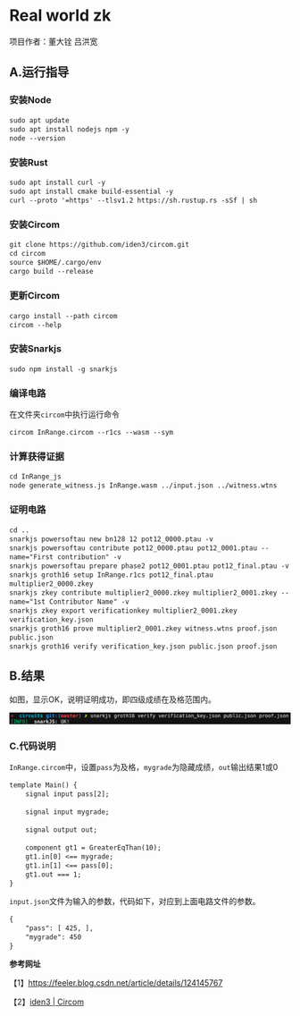 # Real world zk

项目作者：董大铨  吕洪宽

## A.运行指导

### 安装Node

```
sudo apt update
sudo apt install nodejs npm -y
node --version
```

### 安装Rust

```
sudo apt install curl -y
sudo apt install cmake build-essential -y
curl --proto '=https' --tlsv1.2 https://sh.rustup.rs -sSf | sh
```

### 安装Circom

```
git clone https://github.com/iden3/circom.git
cd circom
source $HOME/.cargo/env
cargo build --release
```

### 更新Circom

```
cargo install --path circom
circom --help
```

### 安装Snarkjs

```
sudo npm install -g snarkjs
```

### 编译电路

在文件夹`circom`中执行运行命令

```
circom InRange.circom --r1cs --wasm --sym
```

### 计算获得证据

```
cd InRange_js
node generate_witness.js InRange.wasm ../input.json ../witness.wtns
```

### 证明电路

```
cd ..
snarkjs powersoftau new bn128 12 pot12_0000.ptau -v
snarkjs powersoftau contribute pot12_0000.ptau pot12_0001.ptau --name="First contribution" -v
snarkjs powersoftau prepare phase2 pot12_0001.ptau pot12_final.ptau -v
snarkjs groth16 setup InRange.r1cs pot12_final.ptau multiplier2_0000.zkey
snarkjs zkey contribute multiplier2_0000.zkey multiplier2_0001.zkey --name="1st Contributor Name" -v
snarkjs zkey export verificationkey multiplier2_0001.zkey verification_key.json
snarkjs groth16 prove multiplier2_0001.zkey witness.wtns proof.json public.json
snarkjs groth16 verify verification_key.json public.json proof.json
```

## B.结果

如图，显示OK，说明证明成功，即四级成绩在及格范围内。

![pic](1.png)

### C.代码说明

`InRange.circom`中，设置`pass`为及格，`mygrade`为隐藏成绩，`out`输出结果1或0

```
template Main() {
    signal input pass[2];
 
    signal input mygrade;
 
    signal output out;
 
    component gt1 = GreaterEqThan(10);
    gt1.in[0] <== mygrade;
    gt1.in[1] <== pass[0];
    gt1.out === 1;
}
```

`input.json`文件为输入的参数，代码如下，对应到上面电路文件的参数。

```
{
    "pass": [ 425, ],
    "mygrade": 450
}
```

**参考网址**

【1】https://feeler.blog.csdn.net/article/details/124145767

【2】[iden3 | Circom](https://iden3.io/circom)
